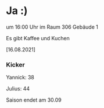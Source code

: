 
# Ja :)

um 16:00 Uhr im Raum 306 Gebäude 1

Es gibt Kaffee und Kuchen


<!---![image](https://user-images.githubusercontent.com/73311547/125851712-3934142d-7930-4613-8163-7ba796f7bffd.png)-->

[16.08.2021]


### Kicker

Yannick: 38

Julius:  44

Saison endet am 30.09
